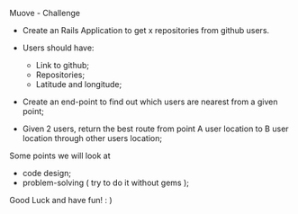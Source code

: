 Muove - Challenge

 - Create an Rails Application to get x repositories from github users.
 - Users should have:
   - Link to github;
   - Repositories;
   - Latitude and longitude;

 - Create an end-point to find out which users are nearest from a given point;
 - Given 2 users, return the best route from point A user location to B user location through other users location;


 Some points we will look at

   - code design;
   - problem-solving ( try to do it without gems );

 Good Luck and have fun! : )
